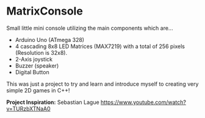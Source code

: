 # MatrixConsole

Small little mini console utilizing the main components which are...
- Arduino Uno (ATmega 328)
- 4 cascading 8x8 LED Matrices (MAX7219) with a total of 256 pixels (Resolution is 32x8).
- 2-Axis joystick
- Buzzer (speaker)
- Digital Button

This was just a project to try and learn and introduce myself to creating very simple 2D games in C++!

**Project Inspiration:** Sebastian Lague https://www.youtube.com/watch?v=TURzbXTNaA0
